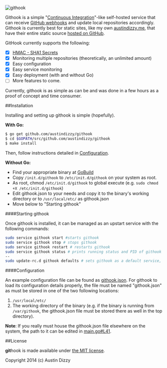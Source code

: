 ![githook](https://cloud.githubusercontent.com/assets/2718133/4896295/bc003450-63f7-11e4-92fb-6875b5525e0c.png)


Githook is a simple "[Continuous Integration](http://en.wikipedia.org/wiki/Continuous_integration)"-like self-hosted service that can receive [GitHub webhooks](https://developer.github.com/webhooks/) and update local repositories accordingly. Githook is currently best for static sites, like my own [austindizzy.me](https://austindizzy.me), that have their entire static source [hosted on GitHub](https://github.com/AustinDizzy/austindizzy.me).

GitHook currently supports the following:

 - [x] [HMAC - SHA1 Secrets](https://developer.github.com/webhooks/securing/)
 - [x] Monitoring multiple repositories (theoretically, an unlimited amount)
 - [x] Easy configuration
 - [x] Easy service monitoring
 - [x] Easy deployment (with and without Go)
 - [ ] More features to come.
 
Currently, githook is as simple as can be and was done in a few hours as a proof of concept and time consumer.
 
 
##Installation
 
Installing and setting up githook is simple (hopefully).
 
__With Go:__
 
```bash
$ go get github.com/austindizzy/githook
$ cd $GOPATH/src/github.com/austindizzy/githook
$ make install
```
Then, follow instructions detailed in [Configuration](#configuration).
 
__Without Go:__
 
 * Find your appropriate binary at [GoBuild](http://gobuild.io/github.com/austindizzy/githook)
 * Copy `/init.d/githook` to `/etc/init.d/githook` on your system as root.
 * As root, chmod `/etc/init.d/githook` to global execute (e.g. `sudo chmod +X /etc/init.d/githook`)
 * Edit githook.json to your needs and copy it to the binary's working directory or to `/usr/local/etc/` as githook.json
 * Move below to "Starting githook"
 
####Starting githook
 
Once githook is installed, it can be managed as an upstart service with the following commands:
```bash
sudo service githook start #starts githook
sudo service githook stop # stops githook
sudo service githook restart # restarts githook
sudo service githook status # prints running status and PID of githook
--
sudo update-rc.d githook defaults # sets githook as a default service, runs on system boot
```
 
####Configuration
 
An example configuration file can be found as [githook.json](githook.json). For githook to load its configuration details properly, the file must be named "githook.json" as must be stored in one of the two following locations:
 1. `/usr/local/etc/`
 2. The working directory of the binary (e.g. if the binary is running from `/var/githook`, the githook.json file must be stored there as well in the top directory).
  
**Note**: If you really must house the githook.json file elsewhere on the system, the path to it can be edited in [main.go#L41](main.go#L41).
  
##License
  
**git**​hook is made available under [the MIT license](LICENSE).
  
Copyright 2014 (c) Austin Dizzy
